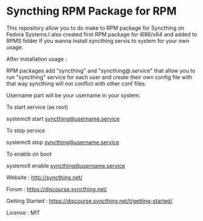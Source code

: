 Syncthing RPM Package for RPM
=============

This repository allow you to do make to RPM package for Syncthing on Fedora Systems.I also created first RPM package for i686/x64 and added to RPMS folder If you wanna install syncthing servis to system for your own usage. 

After installation usage : 

RPM packages add "syncthing" and "syncthing@.service" that allow you to run "syncthing" service for each user and create their own config file with that way syncthing will not conflict with other conf files.

Username part will be your username in your system.

To start service (as root)

systemctl start syncthing@username.service

To stop service

systemctl stop syncthing@username.service

To enable on boot

systemctl enable syncthing@username.service



Website : http://syncthing.net/

Forum : https://discourse.syncthing.net/

Getting Started : https://discourse.syncthing.net/t/getting-started/

License : MIT

